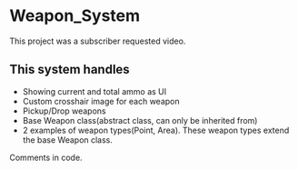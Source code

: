 # Weapon_System
This project was a subscriber requested video. 

## This system handles
- Showing current and total ammo as UI
- Custom crosshair image for each weapon
- Pickup/Drop weapons
- Base Weapon class(abstract class, can only be inherited from) 
- 2 examples of weapon types(Point, Area). These weapon types extend the base Weapon class. 

Comments in code. 
